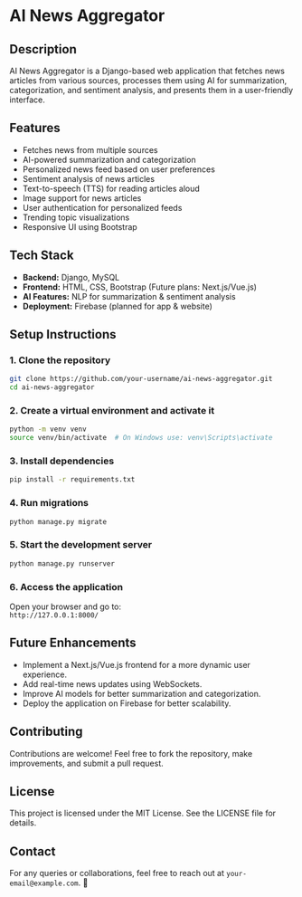 # AI News Aggregator

## Description
AI News Aggregator is a Django-based web application that fetches news articles from various sources, processes them using AI for summarization, categorization, and sentiment analysis, and presents them in a user-friendly interface.

## Features
- Fetches news from multiple sources
- AI-powered summarization and categorization
- Personalized news feed based on user preferences
- Sentiment analysis of news articles
- Text-to-speech (TTS) for reading articles aloud
- Image support for news articles
- User authentication for personalized feeds
- Trending topic visualizations
- Responsive UI using Bootstrap

## Tech Stack
- **Backend:** Django, MySQL  
- **Frontend:** HTML, CSS, Bootstrap (Future plans: Next.js/Vue.js)  
- **AI Features:** NLP for summarization & sentiment analysis  
- **Deployment:** Firebase (planned for app & website)  

## Setup Instructions

### 1. Clone the repository
```sh
git clone https://github.com/your-username/ai-news-aggregator.git
cd ai-news-aggregator
```

### 2. Create a virtual environment and activate it
```sh
python -m venv venv
source venv/bin/activate  # On Windows use: venv\Scripts\activate
```

### 3. Install dependencies
```sh
pip install -r requirements.txt
```

### 4. Run migrations
```sh
python manage.py migrate
```

### 5. Start the development server
```sh
python manage.py runserver
```

### 6. Access the application
Open your browser and go to:  
`http://127.0.0.1:8000/`

## Future Enhancements
- Implement a Next.js/Vue.js frontend for a more dynamic user experience.
- Add real-time news updates using WebSockets.
- Improve AI models for better summarization and categorization.
- Deploy the application on Firebase for better scalability.

## Contributing
Contributions are welcome! Feel free to fork the repository, make improvements, and submit a pull request.

## License
This project is licensed under the MIT License. See the LICENSE file for details.

## Contact
For any queries or collaborations, feel free to reach out at `your-email@example.com`. 🚀

